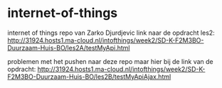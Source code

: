 # internet-of-things
internet of things repo van Zarko Djurdjevic
 link naar de opdracht les2: http://31924.hosts1.ma-cloud.nl/intofthings/week2/SD-K-F2M3BO-Duurzaam-Huis-BO/les2A/testMyApi.html


problemen met het pushen naar deze repo maar hier bij de link van de opdracht: http://31924.hosts1.ma-cloud.nl/intofthings/week2/SD-K-F2M3BO-Duurzaam-Huis-BO/les2B/testMyApiAjax.html
